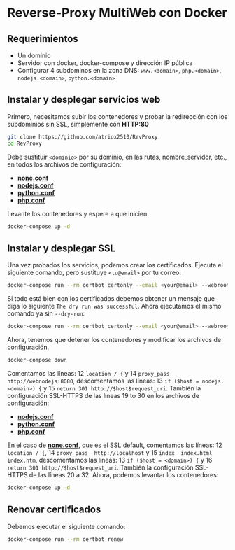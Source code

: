 # Reverse-Proxy MultiWeb con Docker
## Requerimientos
* Un dominio
* Servidor con docker, docker-compose y dirección IP pública
* Configurar 4 subdominos en la zona DNS: `www.<domain>`, `php.<domain>`, `nodejs.<domain>`, `python.<domain>`

## Instalar y desplegar servicios web
Primero, necesitamos subir los contenedores y probar la redirección con los subdominios sin SSL, simplemente con **HTTP:80**
```bash
git clone https://github.com/atriox2510/RevProxy
cd RevProxy
```

Debe sustituir `<dominio>` por su dominio, en las rutas, nombre_servidor, etc., en todos los archivos de configuración:
* [**none.conf**](nginx/conf/none.conf)
* [**nodejs.conf**](nginx/conf/nodejs.conf)
* [**python.conf**](nginxconf/python.conf)
* [**php.conf**](nginx/conf/php.conf)

Levante los contenedores y espere a que inicien:
```bash
docker-compose up -d
```

## Instalar y desplegar SSL
Una vez probados los servicios, podemos crear los certificados. Ejecuta el siguiente comando, pero sustituye `<tu@email>` por tu correo:
```bash
docker-compose run --rm certbot certonly --email <your@email> --webroot --webroot-path /var/www/certbot --dry-run -d <domain> -d www.<domain> -d nodejs.<domain> -d python.<domain> -d php.<domain> --agree-tos
```

Si todo está bien con los certificados debemos obtener un mensaje que diga lo siguiente `The dry run was successful`. Ahora ejecutamos el mismo comando ya sin `--dry-run`:
```bash
docker-compose run --rm certbot certonly --email <your@email> --webroot --webroot-path /var/www/certbot -d <domain> -d www.<domain> -d nodejs.<domain> -d python.<domain> -d php.<domain> --agree-tos
```

Ahora, tenemos que detener los contenedores y modificar los archivos de configuración.
```bash
docker-compose down
```

Comentamos las líneas: 12 `location / {` y 14 `proxy_pass http://webnodejs:8080`, descomentamos las líneas: 13 `if ($host = nodejs.<domain>) {` y 15 `return 301 http://$host$request_uri`. También la configuración SSL-HTTPS de las líneas 19 to 30 en los archivos de configuración:
* [**nodejs.conf**](nginx/conf/nodejs.conf)
* [**python.conf**](nginx/conf/python.conf)
* [**php.conf**](nginx/conf/php.conf)

En el caso de [**none.conf**](nginx/conf/none.conf), que es el SSL default, comentamos las líneas: 12 `location / {`, 14 `proxy_pass  http://localhost` y 15 `index  index.html index.htm`, descomentamos las líneas: 13 `if ($host = <domain>) {` y 16 `return 301 http://$host$request_uri`. También la configuración SSL-HTTPS de las líneas 20 a 32.
Ahora, podemos levantar los contenedores:
```bash
docker-compose up -d
```

## Renovar certificados
Debemos ejecutar el siguiente comando:
```bash
docker-compose run --rm certbot renew
```
